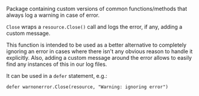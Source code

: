 Package containing custom versions of common functions/methods that always
log a warning in case of error.

`Close` wraps a `resource.Close()` call and logs the error, if any, adding a
custom message.

This function is intended to be used as a better alternative to completely
ignoring an error in cases where there isn't any obvious reason to handle it
explicitly. Also, adding a custom message around the error allows to easily
find any instances of this in our log files.

It can be used in a `defer` statement, e.g.:
```
defer warnonerror.Close(resource, "Warning: ignoring error")
```
